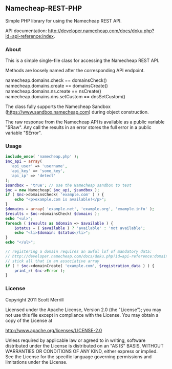 ## Namecheap-REST-PHP

Simple PHP library for using the Namecheap REST API.

API documentation: http://developer.namecheap.com/docs/doku.php?id=api-reference:index.

### About

This is a simple single-file class for accessing the Namecheap REST API.

Methods are loosely named after the corresponding API endpoint.

  namecheap.domains.check         == domainsCheck()
  namecheap.domains.create        == domainsCreate()
  namecheap.domains.ns.create     == nsCreate()
  namecheap.domains.dns.setCustom == dnsSetCustom()

The class fully supports the Namecheap Sandbox (https://www.sandbox.namecheap.com) during object construction.

The raw response from the Namecheap API is available as a public variable "$Raw". Any call the results in an error stores the full error in a public variable "$Error".

### Usage

```php
include_once( 'namecheap.php' );
$nc_api = array(
  'api_user' => 'username',
  'api_key' => 'some_key',
  'api_ip' => 'detect'
);
$sandbox = 'true'; // use the Namecheap sandbox to test
$nc = new Namecheap( $nc_api, $sandbox );
if ( $nc->domainsCheck( 'example.com' ) ) {
	echo "<p>example.com is available!</p>";
}
$domains = array( 'example.net', 'example.org', 'example.info' );
$results = $nc->domainsCheck( $domains );
echo "<ul>";
foreach ( $results as $domain => $available ) {
	$status = ( $available ) ? 'available' : 'not available';
	echo "<li>$domain: $status</li>";
}
echo "</ul>";

// registering a domain requires an awful lof of mandatory data:
// http://developer.namecheap.com/docs/doku.php?id=api-reference:domains:create
// stick all that in an associative array
if ( ! $nc->domainCreate( 'example.com', $registration_data ) ) {
	print_r( $nc->Error );
}
```

### License

Copyright 2011 Scott Merrill

Licensed under the Apache License, Version 2.0 (the "License"); you may not use this file except in compliance with the License. You may obtain a copy of the License at

http://www.apache.org/licenses/LICENSE-2.0

Unless required by applicable law or agreed to in writing, software distributed under the License is distributed on an "AS IS" BASIS, WITHOUT WARRANTIES OR CONDITIONS OF ANY KIND, either express or implied. See the License for the specific language governing permissions and limitations under the License.
